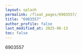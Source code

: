 ```yaml
---
layout: splash
permalink: /float_pages/6903557/
title: "6903557"
author_profile: false
last_modified_at: 2025-06-13
toc: false
---
```

 
6903557
